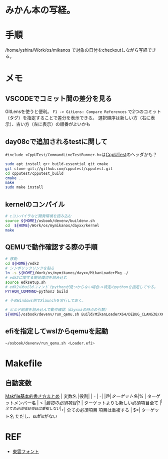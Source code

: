 # みかん本の写経。


# 手順

/home/yshira/Work/os/mikanos
で対象の日付をcheckoutしながら写経できる。

# メモ

## VSCODEでコミット間の差分を見る
GitLensを使うと便利。
`F1 -> GitLens: Compare References`
で2つのコミット（タグ）を指定することで差分を表示できる。
選択順序は新しい方（右に表示）、古い方（左に表示）の順番がよいかも

## day08cで追加されるtestに関して
`#include <CppUTest/CommandLineTestRunner.h>`は[CppUTest](git://github.com/cpputest/cpputest.git)のヘッダかも？
```bash
sudo apt install g++ build-essential git cmake
git clone git://github.com/cpputest/cpputest.git
cd cpputest/cpputest_build
cmake ..
make
sudo make install
```



## kernelのコンパイル
```bash
# cコンパイラなど開発環境を読み込む
source ${HOME}/osbook/devenv/buildenv.sh
cd  ${HOME}/Work/os/mymikanos/dayxx/kernel
make
```

## QEMUで動作確認する際の手順
```bash
# 移動
cd ${HOME}/edk2
# シンボリックリンクを貼る
ln -s ${HOME}/Work/os/mymikanos/dayxx/MikanLoaderPkg ./
# edk2に関する開発環境を読み込む
source edksetup.sh
# edk2のbuildコマンドでpythonが見つからない場合->特定のpythonを指定してやる。
PYTHON_COMMAND=python3 build

# 予めWindows側でXlaunchを実行しておく。

# ビルド結果を読み込んで動作確認（dayxxaの時点の引数）
${HOME}/osbook/devenv/run_qemu.sh Build/MikanLoaderX64/DEBUG_CLANG38/X64/Loader.efi ${HOME}/Work/os/mymikanos/dayxx/kernel/kernel.elf
```

## efiを指定してwslからqemuを起動

```bash
~/osbook/devenv/run_qemu.sh <Loader.efi>
```
# Makefile

## 自動変数
[Makfile基本的書き方まとめ](https://kzky.hatenablog.com/entry/2014/12/21/Makfile%E5%9F%BA%E6%9C%AC%E7%9A%84%E6%9B%B8%E3%81%8D%E6%96%B9%E3%81%BE%E3%81%A8%E3%82%81) 
| 変数名 |役割|
| - | -|
|$@ |	ターゲット名
|$% |	ターゲットメンバー名
|$< |	最初の必須項目
|$? |	ターゲットよりも新しい必須項目全て
|$^ |	全ての必須項目 項目は重複しない
|$+| 	全ての必須項目 項目は重複する
| $*| 	ターゲット名 ただし、suffixがない


# REF
* [東雲フォント](http://openlab.ring.gr.jp/efont/shinonome/)
